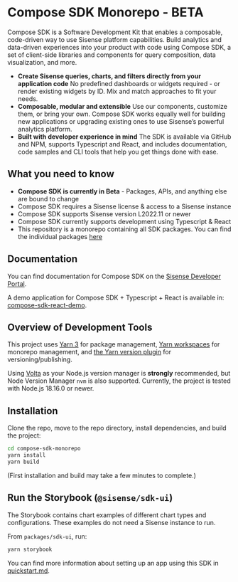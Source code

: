 # Compose SDK Monorepo - BETA

Compose SDK is a Software Development Kit that enables a composable, code-driven way to use Sisense platform capabilities. Build analytics and data-driven experiences into your product with code using Compose SDK, a set of client-side libraries and components for query composition, data visualization, and more.

- **Create Sisense queries, charts, and filters directly from your application code**
  No predefined dashboards or widgets required - or render existing widgets by ID. Mix and match approaches to fit your needs.
- **Composable, modular and extensible**
  Use our components, customize them, or bring your own. Compose SDK works equally well for building new applications or upgrading existing ones to use Sisense’s powerful analytics platform.
- **Built with developer experience in mind**
  The SDK is available via GitHub and NPM, supports Typescript and React, and includes documentation, code samples and CLI tools that help you get things done with ease.

## What you need to know

- **Compose SDK is currently in Beta** - Packages, APIs, and anything else are bound to change
- Compose SDK requires a Sisense license & access to a Sisense instance
- Compose SDK supports Sisense version L2022.11 or newer
- Compose SDK currently supports development using Typescript & React
- This repository is a monorepo containing all SDK packages. You can find the individual packages [here](https://github.com/orgs/sisense/packages?repo_name=compose-sdk-monorepo)

## Documentation

You can find documentation for Compose SDK on the [Sisense Developer Portal](https://sisense.dev).

A demo application for Compose SDK + Typescript + React is available in: [compose-sdk-react-demo](https://github.com/sisense/compose-sdk-react-demo).

## Overview of Development Tools

This project uses [Yarn 3](https://github.com/yarnpkg/berry) for package management,
[Yarn workspaces](https://yarnpkg.com/features/workspaces) for monorepo management,
and [the Yarn version plugin](https://yarnpkg.com/features/release-workflow) for versioning/publishing.

Using [Volta](https://docs.volta.sh/guide/getting-started) as
your Node.js version manager is **strongly** recommended, but Node Version Manager `nvm` is also supported.
Currently, the project is tested with Node.js 18.16.0 or newer.

## Installation

Clone the repo, move to the repo directory, install dependencies, and build the project:

```sh
cd compose-sdk-monorepo
yarn install
yarn build
```

(First installation and build may take a few minutes to complete.)

## Run the Storybook (`@sisense/sdk-ui`)

The Storybook contains chart examples of different chart types and configurations.
These examples do not need a Sisense instance to run.

From `packages/sdk-ui`, run:

```sh
yarn storybook
```

You can find more information about setting up an app using this SDK in [quickstart.md](quickstart.md).
